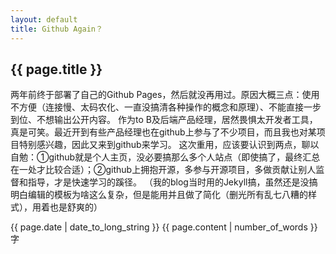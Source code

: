 ```yaml
---
layout: default
title: Github Again？
---
```


## {{ page.title }}

两年前终于部署了自己的Github Pages，然后就没再用过。原因大概三点：使用不方便（连接慢、太码农化、一直没搞清各种操作的概念和原理）、不能直接一步到位、不想输出公开内容。
作为to B及后端产品经理，居然畏惧太开发者工具，真是可笑。最近开到有些产品经理也在github上参与了不少项目，而且我也对某项目特别感兴趣，因此又来到github来学习。
这次重用，应该要认识到两点，聊以自勉：①github就是个人主页，没必要搞那么多个人站点（即使搞了，最终汇总在一处才比较合适）；②github上拥抱开源，多参与开源项目，多做贡献让别人监督和指导，才是快速学习的蹊径。
（我的blog当时用的Jekyll搞，虽然还是没搞明白编辑的模板为啥这么复杂，但是能用并且做了简化（删光所有乱七八糟的样式），用着也是舒爽的）

{{ page.date | date_to_long_string }}  {{ page.content | number_of_words }}字
